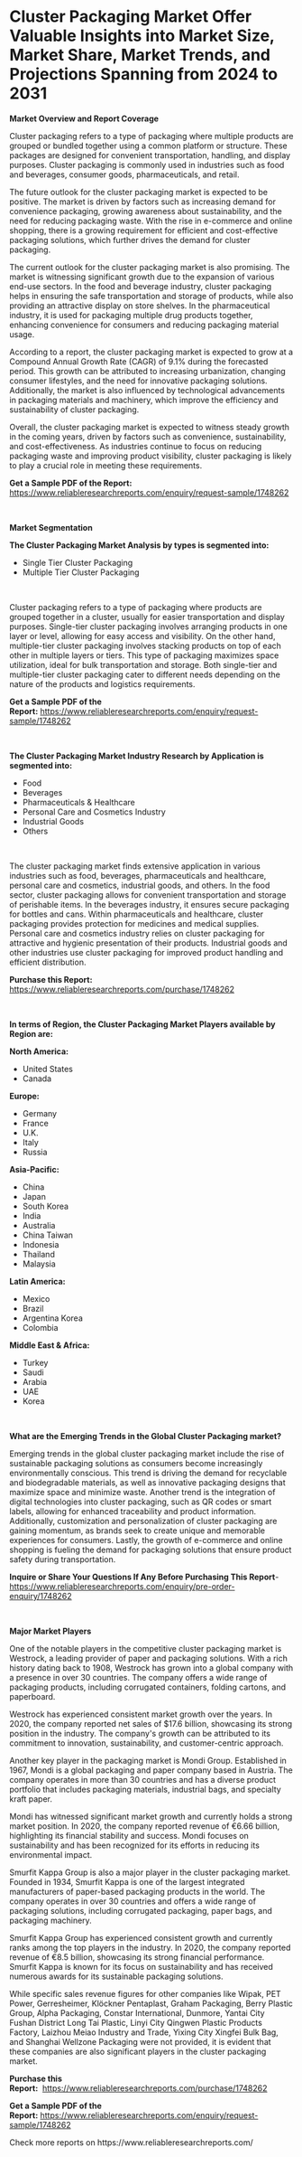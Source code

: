 <p><h1>Cluster Packaging Market Offer Valuable Insights into Market Size, Market Share, Market Trends, and Projections Spanning from 2024 to 2031</h1></p><p><strong>Market Overview and Report Coverage</strong></p>
<p><p>Cluster packaging refers to a type of packaging where multiple products are grouped or bundled together using a common platform or structure. These packages are designed for convenient transportation, handling, and display purposes. Cluster packaging is commonly used in industries such as food and beverages, consumer goods, pharmaceuticals, and retail.</p><p>The future outlook for the cluster packaging market is expected to be positive. The market is driven by factors such as increasing demand for convenience packaging, growing awareness about sustainability, and the need for reducing packaging waste. With the rise in e-commerce and online shopping, there is a growing requirement for efficient and cost-effective packaging solutions, which further drives the demand for cluster packaging.</p><p>The current outlook for the cluster packaging market is also promising. The market is witnessing significant growth due to the expansion of various end-use sectors. In the food and beverage industry, cluster packaging helps in ensuring the safe transportation and storage of products, while also providing an attractive display on store shelves. In the pharmaceutical industry, it is used for packaging multiple drug products together, enhancing convenience for consumers and reducing packaging material usage.</p><p>According to a report, the cluster packaging market is expected to grow at a Compound Annual Growth Rate (CAGR) of 9.1% during the forecasted period. This growth can be attributed to increasing urbanization, changing consumer lifestyles, and the need for innovative packaging solutions. Additionally, the market is also influenced by technological advancements in packaging materials and machinery, which improve the efficiency and sustainability of cluster packaging.</p><p>Overall, the cluster packaging market is expected to witness steady growth in the coming years, driven by factors such as convenience, sustainability, and cost-effectiveness. As industries continue to focus on reducing packaging waste and improving product visibility, cluster packaging is likely to play a crucial role in meeting these requirements.</p></p>
<p><strong>Get a Sample PDF of the Report:</strong> <a href="https://www.reliableresearchreports.com/enquiry/request-sample/1748262">https://www.reliableresearchreports.com/enquiry/request-sample/1748262</a></p>
<p>&nbsp;</p>
<p><strong>Market Segmentation</strong></p>
<p><strong>The Cluster Packaging Market Analysis by types is segmented into:</strong></p>
<p><ul><li>Single Tier Cluster Packaging</li><li>Multiple Tier Cluster Packaging</li></ul></p>
<p>&nbsp;</p>
<p><p>Cluster packaging refers to a type of packaging where products are grouped together in a cluster, usually for easier transportation and display purposes. Single-tier cluster packaging involves arranging products in one layer or level, allowing for easy access and visibility. On the other hand, multiple-tier cluster packaging involves stacking products on top of each other in multiple layers or tiers. This type of packaging maximizes space utilization, ideal for bulk transportation and storage. Both single-tier and multiple-tier cluster packaging cater to different needs depending on the nature of the products and logistics requirements.</p></p>
<p><strong>Get a Sample PDF of the Report:</strong>&nbsp;<a href="https://www.reliableresearchreports.com/enquiry/request-sample/1748262">https://www.reliableresearchreports.com/enquiry/request-sample/1748262</a></p>
<p>&nbsp;</p>
<p><strong>The Cluster Packaging Market Industry Research by Application is segmented into:</strong></p>
<p><ul><li>Food</li><li>Beverages</li><li>Pharmaceuticals & Healthcare</li><li>Personal Care and Cosmetics Industry</li><li>Industrial Goods</li><li>Others</li></ul></p>
<p>&nbsp;</p>
<p><p>The cluster packaging market finds extensive application in various industries such as food, beverages, pharmaceuticals and healthcare, personal care and cosmetics, industrial goods, and others. In the food sector, cluster packaging allows for convenient transportation and storage of perishable items. In the beverages industry, it ensures secure packaging for bottles and cans. Within pharmaceuticals and healthcare, cluster packaging provides protection for medicines and medical supplies. Personal care and cosmetics industry relies on cluster packaging for attractive and hygienic presentation of their products. Industrial goods and other industries use cluster packaging for improved product handling and efficient distribution.</p></p>
<p><strong>Purchase this Report:</strong>&nbsp; <a href="https://www.reliableresearchreports.com/purchase/1748262">https://www.reliableresearchreports.com/purchase/1748262</a></p>
<p>&nbsp;</p>
<p><strong>In terms of Region, the Cluster Packaging Market Players available by Region are:</strong></p>
<p>
    <p> <strong> North America: </strong>
        <ul>
            <li>United States</li>
            <li>Canada</li>
        </ul>
        </p> 
    <p> <strong> Europe: </strong>
        <ul>
            <li>Germany</li>
            <li>France</li>
            <li>U.K.</li>
            <li>Italy</li>
            <li>Russia</li>
        </ul>
        </p> 
    <p> <strong> Asia-Pacific: </strong>
        <ul>
            <li>China</li>
            <li>Japan</li>
            <li>South Korea</li>
            <li>India</li>
            <li>Australia</li>
            <li>China Taiwan</li>
            <li>Indonesia</li>
            <li>Thailand</li>
            <li>Malaysia</li>
        </ul>
        </p> 
    <p> <strong> Latin America: </strong>
        <ul>
            <li>Mexico</li>
            <li>Brazil</li>
            <li>Argentina Korea</li>
            <li>Colombia</li>
        </ul>
        </p> 
    <p> <strong> Middle East & Africa: </strong>
        <ul>
            <li>Turkey</li>
            <li>Saudi</li>
            <li>Arabia</li>
            <li>UAE</li>
            <li>Korea</li>
        </ul>
    </p>
    </p>
<p>&nbsp;</p>
<p><strong>What are the Emerging Trends in the Global Cluster Packaging market?</strong></p>
<p><p>Emerging trends in the global cluster packaging market include the rise of sustainable packaging solutions as consumers become increasingly environmentally conscious. This trend is driving the demand for recyclable and biodegradable materials, as well as innovative packaging designs that maximize space and minimize waste. Another trend is the integration of digital technologies into cluster packaging, such as QR codes or smart labels, allowing for enhanced traceability and product information. Additionally, customization and personalization of cluster packaging are gaining momentum, as brands seek to create unique and memorable experiences for consumers. Lastly, the growth of e-commerce and online shopping is fueling the demand for packaging solutions that ensure product safety during transportation.</p></p>
<p><strong>Inquire or Share Your Questions If Any Before Purchasing This Report</strong>- <a href="https://www.reliableresearchreports.com/enquiry/pre-order-enquiry/1748262">https://www.reliableresearchreports.com/enquiry/pre-order-enquiry/1748262</a></p>
<p>&nbsp;</p>
<p><strong>Major Market Players</strong></p>
<p><p>One of the notable players in the competitive cluster packaging market is Westrock, a leading provider of paper and packaging solutions. With a rich history dating back to 1908, Westrock has grown into a global company with a presence in over 30 countries. The company offers a wide range of packaging products, including corrugated containers, folding cartons, and paperboard.</p><p>Westrock has experienced consistent market growth over the years. In 2020, the company reported net sales of $17.6 billion, showcasing its strong position in the industry. The company's growth can be attributed to its commitment to innovation, sustainability, and customer-centric approach.</p><p>Another key player in the packaging market is Mondi Group. Established in 1967, Mondi is a global packaging and paper company based in Austria. The company operates in more than 30 countries and has a diverse product portfolio that includes packaging materials, industrial bags, and specialty kraft paper.</p><p>Mondi has witnessed significant market growth and currently holds a strong market position. In 2020, the company reported revenue of €6.66 billion, highlighting its financial stability and success. Mondi focuses on sustainability and has been recognized for its efforts in reducing its environmental impact.</p><p>Smurfit Kappa Group is also a major player in the cluster packaging market. Founded in 1934, Smurfit Kappa is one of the largest integrated manufacturers of paper-based packaging products in the world. The company operates in over 30 countries and offers a wide range of packaging solutions, including corrugated packaging, paper bags, and packaging machinery.</p><p>Smurfit Kappa Group has experienced consistent growth and currently ranks among the top players in the industry. In 2020, the company reported revenue of €8.5 billion, showcasing its strong financial performance. Smurfit Kappa is known for its focus on sustainability and has received numerous awards for its sustainable packaging solutions.</p><p>While specific sales revenue figures for other companies like Wipak, PET Power, Gerresheimer, Klöckner Pentaplast, Graham Packaging, Berry Plastic Group, Alpha Packaging, Constar International, Dunmore, Yantai City Fushan District Long Tai Plastic, Linyi City Qingwen Plastic Products Factory, Laizhou Meiao Industry and Trade, Yixing City Xingfei Bulk Bag, and Shanghai Wellzone Packaging were not provided, it is evident that these companies are also significant players in the cluster packaging market.</p></p>
<p><strong>Purchase this Report:</strong>&nbsp;&nbsp;<a href="https://www.reliableresearchreports.com/purchase/1748262">https://www.reliableresearchreports.com/purchase/1748262</a></p>
<p></p>
<p><strong>Get a Sample PDF of the Report:</strong>&nbsp;<a href="https://www.reliableresearchreports.com/enquiry/request-sample/1748262">https://www.reliableresearchreports.com/enquiry/request-sample/1748262</a></p>
<p>Check more reports on https://www.reliableresearchreports.com/</p>